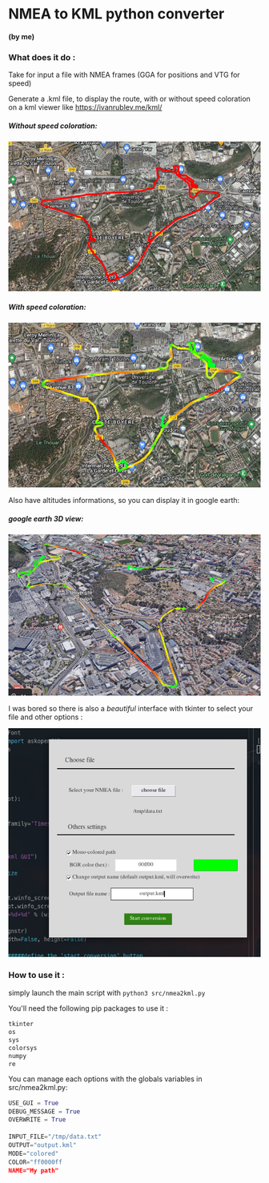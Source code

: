 # NMEA to KML python converter

#### (by me)

### What does it do :

Take for input a file with NMEA frames (GGA for positions and VTG for speed)

Generate a	.kml file, to display the route, with or without speed coloration on a kml viewer like https://ivanrublev.me/kml/

##### Without speed coloration:
![NoSpeed](./data/img1.png)

##### With speed coloration:
![Speed](./data/img3.png)

Also have altitudes informations, so you can display it in google earth:

##### google earth 3D view:
![GoogleEarth](./data/img2.png)

I was bored so there is also a *beautiful* interface with tkinter to select your file and other options :

![gui](./data/img4.png)

### How to use it :

simply launch the main script with `python3 src/nmea2kml.py`

You'll need the following pip packages to use it :
```
tkinter
os
sys
colorsys
numpy
re
```

You can manage each options with the globals variables in src/nmea2kml.py:
```py
USE_GUI = True
DEBUG_MESSAGE = True
OVERWRITE = True

INPUT_FILE="/tmp/data.txt"
OUTPUT="output.kml"
MODE="colored"
COLOR="ff0000ff
NAME="My path"
```

